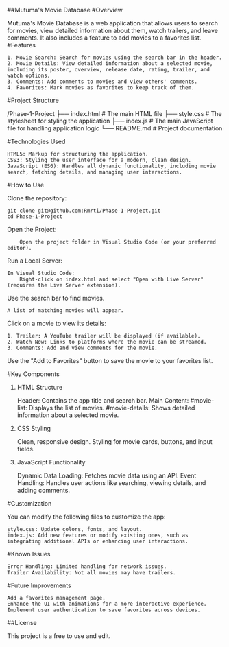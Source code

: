 ##Mutuma's Movie Database
#Overview

Mutuma's Movie Database is a web application that allows users to search for movies, view detailed information about them, watch trailers, and leave comments. It also includes a feature to add movies to a favorites list.
#Features

    1. Movie Search: Search for movies using the search bar in the header.
    2. Movie Details: View detailed information about a selected movie, including its poster, overview, release date, rating, trailer, and watch options.
    3. Comments: Add comments to movies and view others' comments.
    4. Favorites: Mark movies as favorites to keep track of them.

#Project Structure

/Phase-1-Project
├── index.html        # The main HTML file
├── style.css         # The stylesheet for styling the application
├── index.js          # The main JavaScript file for handling application logic
└── README.md         # Project documentation

#Technologies Used

    HTML5: Markup for structuring the application.
    CSS3: Styling the user interface for a modern, clean design.
    JavaScript (ES6): Handles all dynamic functionality, including movie search, fetching details, and managing user interactions.

#How to Use

Clone the repository:

    git clone git@github.com:Rmrti/Phase-1-Project.git
    cd Phase-1-Project

Open the Project:

        Open the project folder in Visual Studio Code (or your preferred editor).

Run a Local Server:

    In Visual Studio Code:
        Right-click on index.html and select "Open with Live Server" (requires the Live Server extension).

Use the search bar to find movies. 

    A list of matching movies will appear.

Click on a movie to view its details:

    1. Trailer: A YouTube trailer will be displayed (if available).
    2. Watch Now: Links to platforms where the movie can be streamed.
    3. Comments: Add and view comments for the movie.

Use the "Add to Favorites" button to save the movie to your favorites list.

#Key Components
1. HTML Structure

    Header: Contains the app title and search bar.
    Main Content:
        #movie-list: Displays the list of movies.
        #movie-details: Shows detailed information about a selected movie.

2. CSS Styling

    Clean, responsive design.
    Styling for movie cards, buttons, and input fields.

3. JavaScript Functionality

    Dynamic Data Loading: Fetches movie data using an API.
    Event Handling: Handles user actions like searching, viewing details, and adding comments.

#Customization

You can modify the following files to customize the app:

    style.css: Update colors, fonts, and layout.
    index.js: Add new features or modify existing ones, such as integrating additional APIs or enhancing user interactions.

#Known Issues

    Error Handling: Limited handling for network issues.
    Trailer Availability: Not all movies may have trailers.

#Future Improvements

    Add a favorites management page.
    Enhance the UI with animations for a more interactive experience.
    Implement user authentication to save favorites across devices.

##License

This project is a free to use and edit.
